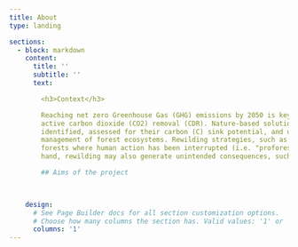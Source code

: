 ```yaml
---
title: About
type: landing

sections:
  - block: markdown
    content:
      title: ''
      subtitle: ''
      text:

        <h3>Context</h3>

        Reaching net zero Greenhouse Gas (GHG) emissions by 2050 is key to limit global warming to 1.5°C, and requires in all scenarios
        active carbon dioxide (CO2) removal (CDR). Nature-based solutions (NBS) offer low-cost options for CDR, which need to be better
        identified, assessed for their carbon (C) sink potential, and upscaled. NBS include increased protection, restoration, and improved
        management of forest ecosystems. Rewilding strategies, such as natural reforestation on marginal lands or renaturalization of
        forests where human action has been interrupted (i.e. "proforestation"), also offer opportunities to increase C sinks. On the other
        hand, rewilding may also generate unintended consequences, such as increased fire hazard and loss of C through wildfire emissions.

        ## Aims of the project


    
    design:
      # See Page Builder docs for all section customization options.
      # Choose how many columns the section has. Valid values: '1' or '2'.
      columns: '1'
---
```

